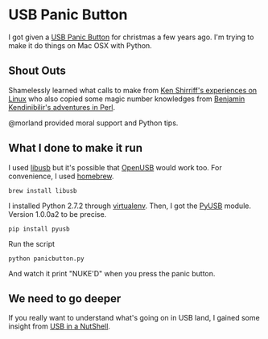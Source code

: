 USB Panic Button
================

I got given a [USB Panic Button](http://www.firebox.com/product/1742/USB-Panic-Button)
for christmas a few years ago. I'm trying to make it do things on Mac OSX with 
Python.

Shout Outs
----------

Shamelessly learned what calls to make from [Ken Shirriff's experiences on Linux](http://www.arcfn.com/2010/04/usb-panic-button-with-linux-and-python.html)
who also copied some magic number knowledges from [Benjamin Kendinibilir's adventures in Perl](http://search.cpan.org/~bkendi/Device-USB-PanicButton-0.04/lib/Device/USB/PanicButton.pm).

@morland provided moral support and Python tips.

What I done to make it run
--------------------------

I used [libusb](http://sourceforge.net/projects/libusb/) but it's possible that 
[OpenUSB](http://sourceforge.net/projects/openusb/) would work too. For 
convenience, I used [homebrew](https://github.com/mxcl/homebrew).
  
    brew install libusb

I installed Python 2.7.2 through [virtualenv](https://github.com/pypa/virtualenv). Then,
I got the [PyUSB](https://github.com/walac/pyusb) module. Version 1.0.0a2 to be 
precise.

    pip install pyusb

Run the script

    python panicbutton.py

And watch it print "NUKE'D" when you press the panic button.

We need to go deeper
--------------------

If you really want to understand what's going on in USB land, I gained some 
insight from [USB in a NutShell](http://www.beyondlogic.org/usbnutshell/usb1.shtml).
